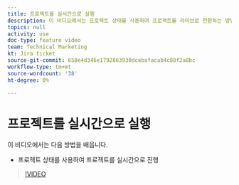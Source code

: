 ```yaml
---
title: 프로젝트를 실시간으로 실행
description: 이 비디오에서는 프로젝트 상태를 사용하여 프로젝트를 라이브로 전환하는 방법을 알아봅니다.
topics: null
activity: use
doc-type: feature video
team: Technical Marketing
kt: Jira ticket
source-git-commit: 650e4d346e1792863930dcebafacab4c88f2a8bc
workflow-type: tm+mt
source-wordcount: '38'
ht-degree: 0%

---
```


# 프로젝트를 실시간으로 실행

이 비디오에서는 다음 방법을 배웁니다.

* 프로젝트 상태를 사용하여 프로젝트를 실시간으로 진행

>[!VIDEO](https://video.tv.adobe.com/v/335093/?quality=12&learn=on)